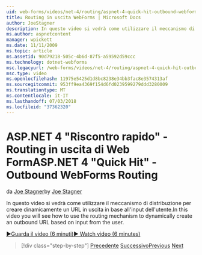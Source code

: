 ```yaml
---
uid: web-forms/videos/net-4/routing/aspnet-4-quick-hit-outbound-webforms-routing
title: Routing in uscita WebForms | Microsoft Docs
author: JoeStagner
description: In questo video si vedrà come utilizzare il meccanismo di distribuzione per creare dinamicamente un URL in uscita in base all'input dell'utente.
ms.author: aspnetcontent
manager: wpickett
ms.date: 11/11/2009
ms.topic: article
ms.assetid: 90d79218-505c-4b6d-87f5-a59592d59ccc
ms.technology: dotnet-webforms
msc.legacyurl: /web-forms/videos/net-4/routing/aspnet-4-quick-hit-outbound-webforms-routing
msc.type: video
ms.openlocfilehash: 11975e5425d1d8bc8238e34bb3fac8e3574313af
ms.sourcegitcommit: 953ff9ea4369f154d6fd0239599279ddd3280009
ms.translationtype: MT
ms.contentlocale: it-IT
ms.lasthandoff: 07/03/2018
ms.locfileid: "37362320"
---
```

<a name="aspnet-4-quick-hit---outbound-webforms-routing"></a><span data-ttu-id="1d7bb-103">ASP.NET 4 "Riscontro rapido" - Routing in uscita di Web Form</span><span class="sxs-lookup"><span data-stu-id="1d7bb-103">ASP.NET 4 "Quick Hit" - Outbound WebForms Routing</span></span>
====================
<span data-ttu-id="1d7bb-104">da [Joe Stagner](https://github.com/JoeStagner)</span><span class="sxs-lookup"><span data-stu-id="1d7bb-104">by [Joe Stagner](https://github.com/JoeStagner)</span></span>

<span data-ttu-id="1d7bb-105">In questo video si vedrà come utilizzare il meccanismo di distribuzione per creare dinamicamente un URL in uscita in base all'input dell'utente.</span><span class="sxs-lookup"><span data-stu-id="1d7bb-105">In this video you will see how to use the routing mechanism to dynamically create an outbound URL based on input from the user.</span></span> 

[<span data-ttu-id="1d7bb-106">&#9654;Guarda il video (6 minuti)</span><span class="sxs-lookup"><span data-stu-id="1d7bb-106">&#9654; Watch video (6 minutes)</span></span>](https://channel9.msdn.com/Blogs/ASP-NET-Site-Videos/aspnet-4-quick-hit-outbound-webforms-routing)

> [!div class="step-by-step"]
> <span data-ttu-id="1d7bb-107">[Precedente](aspnet-4-quick-hit-declarative-webforms-routing.md)
> [Successivo](how-do-i-use-routing-with-aspnet-web-forms.md)</span><span class="sxs-lookup"><span data-stu-id="1d7bb-107">[Previous](aspnet-4-quick-hit-declarative-webforms-routing.md)
[Next](how-do-i-use-routing-with-aspnet-web-forms.md)</span></span>
